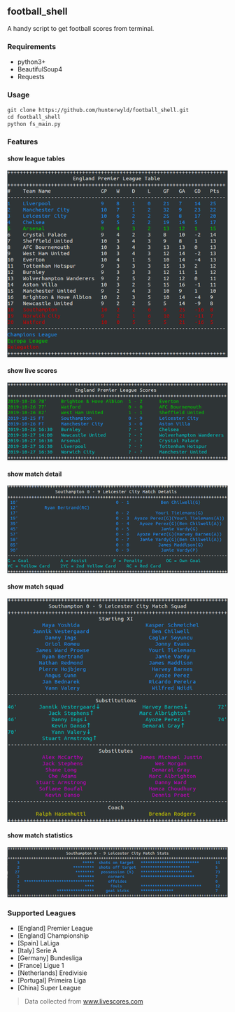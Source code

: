 ## football_shell
A handy script to get football scores from terminal.

### Requirements
- python3+
- BeautifulSoup4
- Requests

### Usage
```
git clone https://github.com/hunterwyld/football_shell.git
cd football_shell
python fs_main.py
```

### Features
#### show league tables

![league table](screenshot/league_table.png)

#### show live scores

![live scores](screenshot/live_scores.png)

#### show match detail

![match detail](screenshot/match_detail.png)

#### show match squad

![match squad](screenshot/match_squad.png)

#### show match statistics

![match statistics](screenshot/match_stats.png)

### Supported Leagues
- [England] Premier League
- [England] Championship
- [Spain] LaLiga
- [Italy] Serie A
- [Germany] Bundesliga
- [France] Ligue 1
- [Netherlands] Eredivisie
- [Portugal] Primeira Liga
- [China] Super League

> Data collected from www.livescores.com